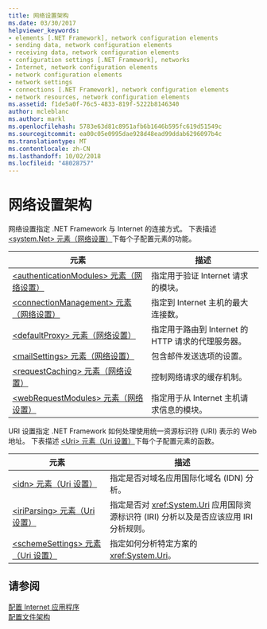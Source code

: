 ```yaml
---
title: 网络设置架构
ms.date: 03/30/2017
helpviewer_keywords:
- elements [.NET Framework], network configuration elements
- sending data, network configuration elements
- receiving data, network configuration elements
- configuration settings [.NET Framework], networks
- Internet, network configuration elements
- network configuration elements
- network settings
- connections [.NET Framework], network configuration elements
- network resources, network configuration elements
ms.assetid: f1de5a0f-76c5-4833-819f-5222b8146340
author: mcleblanc
ms.author: markl
ms.openlocfilehash: 5783e63d81c8951afb6b1646b595fc619d51549c
ms.sourcegitcommit: ea00c05e0995dae928d48ead99ddab6296097b4c
ms.translationtype: MT
ms.contentlocale: zh-CN
ms.lasthandoff: 10/02/2018
ms.locfileid: "48028757"
---
```

# <a name="network-settings-schema"></a>网络设置架构
网络设置指定 .NET Framework 与 Internet 的连接方式。 下表描述 [\<system.Net> 元素（网络设置）](../../../../../docs/framework/configure-apps/file-schema/network/system-net-element-network-settings.md)下每个子配置元素的功能。  
  
|元素|描述|  
|-------------|-----------------|  
|[\<authenticationModules> 元素（网络设置）](../../../../../docs/framework/configure-apps/file-schema/network/authenticationmodules-element-network-settings.md)|指定用于验证 Internet 请求的模块。|  
|[\<connectionManagement> 元素（网络设置）](../../../../../docs/framework/configure-apps/file-schema/network/connectionmanagement-element-network-settings.md)|指定到 Internet 主机的最大连接数。|  
|[\<defaultProxy> 元素（网络设置）](../../../../../docs/framework/configure-apps/file-schema/network/defaultproxy-element-network-settings.md)|指定用于路由到 Internet 的 HTTP 请求的代理服务器。|  
|[\<mailSettings> 元素（网络设置）](../../../../../docs/framework/configure-apps/file-schema/network/mailsettings-element-network-settings.md)|包含邮件发送选项的设置。|  
|[\<requestCaching> 元素（网络设置）](../../../../../docs/framework/configure-apps/file-schema/network/requestcaching-element-network-settings.md)|控制网络请求的缓存机制。|  
|[\<webRequestModules> 元素（网络设置）](../../../../../docs/framework/configure-apps/file-schema/network/webrequestmodules-element-network-settings.md)|指定用于从 Internet 主机请求信息的模块。|  
  
 URI 设置指定 .NET Framework 如何处理使用统一资源标识符 (URI) 表示的 Web 地址。 下表描述 [\<Uri> 元素（Uri 设置）](../../../../../docs/framework/configure-apps/file-schema/network/uri-element-uri-settings.md)下每个子配置元素的函数。  
  
|元素|描述|  
|-------------|-----------------|  
|[\<idn> 元素（Uri 设置）](../../../../../docs/framework/configure-apps/file-schema/network/idn-element-uri-settings.md)|指定是否对域名应用国际化域名 (IDN) 分析。|  
|[\<iriParsing> 元素（Uri 设置）](../../../../../docs/framework/configure-apps/file-schema/network/iriparsing-element-uri-settings.md)|指定是否对 <xref:System.Uri> 应用国际资源标识符 (IRI) 分析以及是否应该应用 IRI 分析规则。|  
|[\<schemeSettings> 元素（Uri 设置）](../../../../../docs/framework/configure-apps/file-schema/network/schemesettings-element-uri-settings.md)|指定如何分析特定方案的 <xref:System.Uri>。|  
  
## <a name="see-also"></a>请参阅  
 [配置 Internet 应用程序](../../../../../docs/framework/network-programming/configuring-internet-applications.md)  
 [配置文件架构](../../../../../docs/framework/configure-apps/file-schema/index.md)
